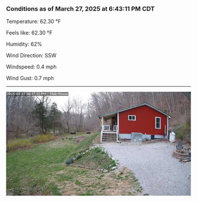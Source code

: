 ### Conditions as of March 27, 2025 at 6:43:11 PM CDT 

Temperature: 62.30 &deg;F

Feels like: 62.30 &deg;F

Humidity: 62%

Wind Direction: SSW

Windspeed: 0.4 mph

Wind Gust: 0.7 mph

---

<img src="./images/latest.jpeg"/>

